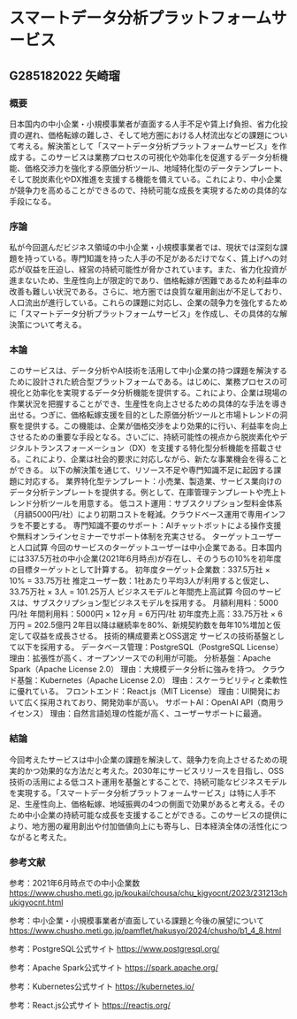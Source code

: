 # スマートデータ分析プラットフォームサービス
## G285182022 矢崎瑠
### 概要
日本国内の中小企業・小規模事業者が直面する人手不足や賃上げ負担、省力化投資の遅れ、価格転嫁の難しさ、そして地方圏における人材流出などの課題について考える。解決策として「スマートデータ分析プラットフォームサービス」を作成する。このサービスは業務プロセスの可視化や効率化を促進するデータ分析機能、価格交渉力を強化する原価分析ツール、地域特化型のデータテンプレート、そして脱炭素化やDX推進を支援する機能を備えている。これにより、中小企業が競争力を高めることができるので、持続可能な成長を実現するための具体的な手段になる。
### 序論
私が今回選んだビジネス領域の中小企業・小規模事業者では、現状では深刻な課題を持っている。専門知識を持った人手の不足があるだけでなく、賃上げへの対応が収益を圧迫し、経営の持続可能性が脅かされています。また、省力化投資が進まないため、生産性向上が限定的であり、価格転嫁が困難であるため利益率の改善も難しい状況である。さらに、地方圏では良質な雇用創出が不足しており、人口流出が進行している。これらの課題に対応し、企業の競争力を強化するために「スマートデータ分析プラットフォームサービス」を作成し、その具体的な解決策について考える。
### 本論
このサービスは、データ分析やAI技術を活用して中小企業の持つ課題を解決するために設計された統合型プラットフォームである。はじめに、業務プロセスの可視化と効率化を実現するデータ分析機能を提供する。これにより、企業は現場の作業状況を把握することができ、生産性を向上させるための具体的な手法を導き出せる。つぎに、価格転嫁支援を目的とした原価分析ツールと市場トレンドの洞察を提供する。この機能は、企業が価格交渉をより効果的に行い、利益率を向上させるための重要な手段となる。さいごに、持続可能性の視点から脱炭素化やデジタルトランスフォーメーション（DX）を支援する特化型分析機能を搭載させる。これにより、企業は社会的要求に対応しながら、新たな事業機会を得ることができる。
以下の解決策を通じて、リソース不足や専門知識不足に起因する課題に対応する。
業界特化型テンプレート：小売業、製造業、サービス業向けのデータ分析テンプレートを提供する。例として、在庫管理テンプレートや売上トレンド分析ツールを用意する。
低コスト運用：サブスクリプション型料金体系（月額5000円/社）により初期コストを軽減。クラウドベース運用で専用インフラを不要とする。
専門知識不要のサポート：AIチャットボットによる操作支援や無料オンラインセミナーでサポート体制を充実させる。
ターゲットユーザーと人口試算
今回のサービスのターゲットユーザーは中小企業である。日本国内には337.5万社の中小企業(2021年6月時点)が存在し、そのうちの10%を初年度の目標ターゲットとして計算する。
初年度ターゲット企業数：337.5万社 × 10% = 33.75万社
推定ユーザー数：1社あたり平均3人が利用すると仮定し、33.75万社 × 3人 = 101.25万人
ビジネスモデルと年間売上高試算
今回のサービスは、サブスクリプション型ビジネスモデルを採用する。
月額利用料：5000円/社
年間利用料：5000円 × 12ヶ月 = 6万円/社
初年度売上高：33.75万社 × 6万円 = 202.5億円 2年目以降は継続率を80%、新規契約数を毎年10%増加と仮定して収益を成長させる。
技術的構成要素とOSS選定
サービスの技術基盤として以下を採用する。
データベース管理：PostgreSQL（PostgreSQL License）
理由：拡張性が高く、オープンソースでの利用が可能。
分析基盤：Apache Spark（Apache License 2.0）
理由：大規模データ分析に強みを持つ。
クラウド基盤：Kubernetes（Apache License 2.0）
理由：スケーラビリティと柔軟性に優れている。
フロントエンド：React.js（MIT License）
理由：UI開発において広く採用されており、開発効率が高い。
サポートAI：OpenAI API（商用ライセンス）
理由：自然言語処理の性能が高く、ユーザーサポートに最適。
### 結論
今回考えたサービスは中小企業の課題を解決して、競争力を向上させるための現実的かつ効果的な方法だと考えた。2030年にサービスリリースを目指し、OSS技術の活用による低コスト運用を基盤とすることで、持続可能なビジネスモデルを実現する。「スマートデータ分析プラットフォームサービス」は特に人手不足、生産性向上、価格転嫁、地域振興の4つの側面で効果があると考える。そのため中小企業の持続可能な成長を支援することができる。このサービスの提供により、地方圏の雇用創出や付加価値向上にも寄与し、日本経済全体の活性化につながると考えた。
### 参考文献
参考：2021年6月時点での中小企業数 
https://www.chusho.meti.go.jp/koukai/chousa/chu_kigyocnt/2023/231213chukigyocnt.html

参考：中小企業・小規模事業者が直面している課題と今後の展望について 
https://www.chusho.meti.go.jp/pamflet/hakusyo/2024/chusho/b1_4_8.html

参考：PostgreSQL公式サイト 
https://www.postgresql.org/

参考：Apache Spark公式サイト 
https://spark.apache.org/

参考：Kubernetes公式サイト 
https://kubernetes.io/

参考：React.js公式サイト 
https://reactjs.org/
